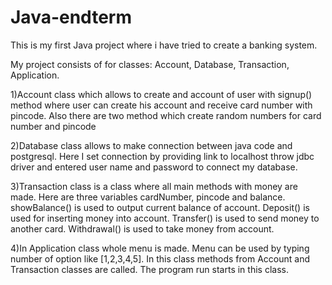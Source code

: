 # Java-endterm
This is my first Java project where i have tried to create a banking system.

My project consists of for classes: Account, Database, Transaction, Application.

1)Account class which allows to create and account of user with signup() method where user can create his account and receive card number with pincode. 
  Also there are two method which create random numbers for card number and pincode

2)Database class allows to make connection between java code and postgresql. 
  Here I set connection by providing link to localhost throw jdbc driver and entered user name and password to connect my database.

3)Transaction class is a class where all main methods with money are made. Here are three variables cardNumber, pincode and balance. 
  showBalance() is used to output current balance of account.
  Deposit() is used for inserting money into account.
  Transfer() is used to send money to another card.
  Withdrawal() is used to take money from account.

4)In Application class whole menu is made. Menu can be used by typing number of option like [1,2,3,4,5]. 
  In this class methods from Account and Transaction classes are called. The program run starts in this class. 
 
